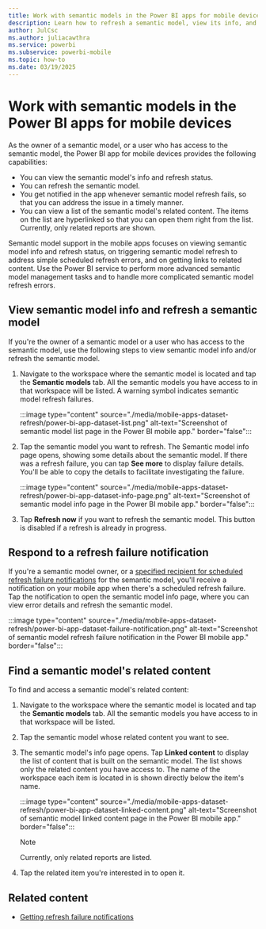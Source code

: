 ```yaml
---
title: Work with semantic models in the Power BI apps for mobile devices
description: Learn how to refresh a semantic model, view its info, and see links to its related reports in the Power BI app for iOS and Android mobile devices.
author: JulCsc
ms.author: juliacawthra
ms.service: powerbi
ms.subservice: powerbi-mobile
ms.topic: how-to
ms.date: 03/19/2025
---
```

# Work with semantic models in the Power BI apps for mobile devices

As the owner of a semantic model, or a user who has access to the semantic model, the Power BI app for mobile devices provides the following capabilities:

* You can view the semantic model's info and refresh status.
* You can refresh the semantic model.
* You get notified in the app whenever semantic model refresh fails, so that you can address the issue in a timely manner.
* You can view a list of the semantic model's related content. The items on the list are hyperlinked so that you can open them right from the list. Currently, only related reports are shown.

Semantic model support in the mobile apps focuses on viewing semantic model info and refresh status, on triggering semantic model refresh to address simple scheduled refresh errors, and on getting links to related content. Use the Power BI service to perform more advanced semantic model management tasks and to handle more complicated semantic model refresh errors.

## View semantic model info and refresh a semantic model

If you're the owner of a semantic model or a user who has access to the semantic model, use the following steps to view semantic model info and/or refresh the semantic model.

1. Navigate to the workspace where the semantic model is located and tap the **Semantic models** tab. All the semantic models you have access to in that workspace will be listed. A warning symbol indicates semantic model refresh failures.

    :::image type="content" source="./media/mobile-apps-dataset-refresh/power-bi-app-dataset-list.png" alt-text="Screenshot of semantic model list page in the Power BI mobile app." border="false":::

1. Tap the semantic model you want to refresh. The Semantic model info page opens, showing some details about the semantic model. If there was a refresh failure, you can tap **See more** to display failure details. You'll be able to copy the details to facilitate investigating the failure.

    :::image type="content" source="./media/mobile-apps-dataset-refresh/power-bi-app-dataset-info-page.png" alt-text="Screenshot of semantic model info page in the Power BI mobile app." border="false":::

3.	Tap **Refresh now** if you want to refresh the semantic model. This button is disabled if a refresh is already in progress.

## Respond to a refresh failure notification

If you're a semantic model owner, or a [specified recipient for scheduled refresh failure notifications](../../connect-data/refresh-data.md#getting-refresh-failure-notifications) for the semantic model, you'll receive a notification on your mobile app when there's a scheduled refresh failure. Tap the notification to open the semantic model info page, where you can view error details and refresh the semantic model.

:::image type="content" source="./media/mobile-apps-dataset-refresh/power-bi-app-dataset-failure-notification.png" alt-text="Screenshot of semantic model refresh failure notification in the Power BI mobile app." border="false":::

## Find a semantic model's related content

To find and access a semantic model's related content:

1. Navigate to the workspace where the semantic model is located and tap the **Semantic models** tab. All the semantic models you have access to in that workspace will be listed.

1. Tap the semantic model whose related content you want to see.

1. The semantic model's info page opens. Tap **Linked content** to display the list of content that is built on the semantic model. The list shows only the related content you have access to. The name of the workspace each item is located in is shown directly below the item's name.

    :::image type="content" source="./media/mobile-apps-dataset-refresh/power-bi-app-dataset-linked-content.png" alt-text="Screenshot of semantic model linked content page in the Power BI mobile app." border="false":::

    > [!NOTE]
    > Currently, only related reports are listed.

1. Tap the related item you're interested in to open it.

## Related content

- [Getting refresh failure notifications](../../connect-data/refresh-data.md#getting-refresh-failure-notifications)